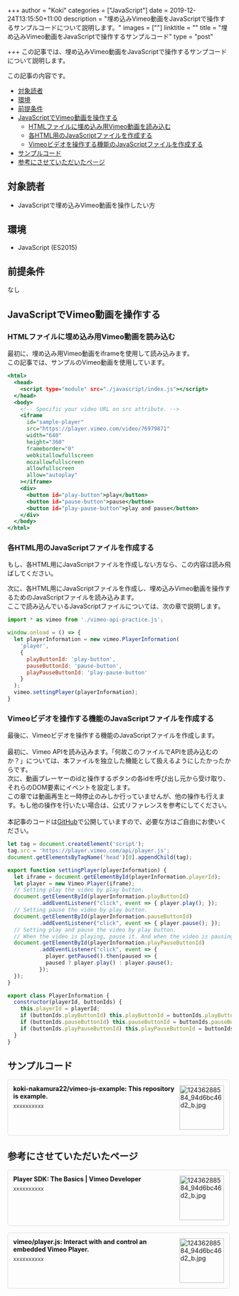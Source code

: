 ﻿+++
author = "Koki"
categories = ["JavaScript"]
date = 2019-12-24T13:15:50+11:00
description = "埋め込みVimeo動画をJavaScriptで操作するサンプルコードについて説明します。"
images = [""]
linktitle = ""
title = "埋め込みVimeo動画をJavaScriptで操作するサンプルコード"
type = "post"

+++
この記事では、埋め込みVimeo動画をJavaScriptで操作するサンプコードについて説明します。

この記事の内容です。

- <font color="#1111cc">[対象読者](#%E5%AF%BE%E8%B1%A1%E8%AA%AD%E8%80%85)</font>
- <font color="#1111cc">[環境](#%E7%92%B0%E5%A2%83)</font>
- <font color="#1111cc">[前提条件](#%E5%89%8D%E6%8F%90%E6%9D%A1%E4%BB%B6)</font>
- <font color="#1111cc">[JavaScriptでVimeo動画を操作する](#javascript%E3%81%A7vimeo%E5%8B%95%E7%94%BB%E3%82%92%E6%93%8D%E4%BD%9C%E3%81%99%E3%82%8B)</font>
  - <font color="#1111cc">[HTMLファイルに埋め込み用Vimeo動画を読み込む](#html%E3%83%95%E3%82%A1%E3%82%A4%E3%83%AB%E3%81%AB%E5%9F%8B%E3%82%81%E8%BE%BC%E3%81%BF%E7%94%A8vimeo%E5%8B%95%E7%94%BB%E3%82%92%E8%AA%AD%E3%81%BF%E8%BE%BC%E3%82%80)</font>
  - <font color="#1111cc">[各HTML用のJavaScriptファイルを作成する](#%E5%90%84html%E7%94%A8%E3%81%AEjavascript%E3%83%95%E3%82%A1%E3%82%A4%E3%83%AB%E3%82%92%E4%BD%9C%E6%88%90%E3%81%99%E3%82%8B)</font>
  - <font color="#1111cc">[Vimeoビデオを操作する機能のJavaScriptファイルを作成する](#vimeo%E3%83%93%E3%83%87%E3%82%AA%E3%82%92%E6%93%8D%E4%BD%9C%E3%81%99%E3%82%8B%E6%A9%9F%E8%83%BD%E3%81%AEjavascript%E3%83%95%E3%82%A1%E3%82%A4%E3%83%AB%E3%82%92%E4%BD%9C%E6%88%90%E3%81%99%E3%82%8B)</font>
- <font color="#1111cc">[サンプルコード](#%E3%82%B5%E3%83%B3%E3%83%97%E3%83%AB%E3%82%B3%E3%83%BC%E3%83%89)</font>
- <font color="#1111cc">[参考にさせていただいたページ](#%E5%8F%82%E8%80%83%E3%81%AB%E3%81%95%E3%81%9B%E3%81%A6%E3%81%84%E3%81%9F%E3%81%A0%E3%81%84%E3%81%9F%E3%83%9A%E3%83%BC%E3%82%B8)</font>


## 対象読者
- JavaScriptで埋め込みVimeo動画を操作したい方


## 環境
- JavaScript (ES2015)


## 前提条件
なし


## JavaScriptでVimeo動画を操作する
### HTMLファイルに埋め込み用Vimeo動画を読み込む
最初に、埋め込み用Vimeo動画をiframeを使用して読み込みます。  
この記事では、サンプルのVimeo動画を使用しています。
```html:index.html
<html>
  <head>
    <script type="module" src="./javascript/index.js"></script>
  </head>
  <body>
    <!-- Specific your video URL on src attribute. -->
    <iframe
      id="sample-player"
      src="https://player.vimeo.com/video/76979871"
      width="640"
      height="360"
      frameborder="0"
      webkitallowfullscreen
      mozallowfullscreen
      allowfullscreen
      allow="autoplay"
    ></iframe>
    <div>
      <button id="play-button">play</button>
      <button id="pause-button">pause</button>
      <button id="play-pause-button">play and pause</button>
    </div>
  </body>
</html>
```

### 各HTML用のJavaScriptファイルを作成する
もし、各HTML用にJavaScriptファイルを作成しない方なら、この内容は読み飛ばしてください。  

次に、各HTML用にJavaScriptファイルを作成し、埋め込みVimeo動画を操作するためのJavaScriptファイルを読み込みます。  
ここで読み込んでいるJavaScriptファイルについては、次の章で説明します。
```javascript:index.js
import * as vimeo from './vimeo-api-practice.js';

window.onload = () => {
  let playerInformation = new vimeo.PlayerInformation(
    'player',
    {
      playButtonId: 'play-button',
      pauseButtonId: 'pause-button',
      playPauseButtonId: 'play-pause-button'
    }
  );
  vimeo.settingPlayer(playerInformation);
}
```

### Vimeoビデオを操作する機能のJavaScriptファイルを作成する
最後に、Vimeoビデオを操作する機能のJavaScriptファイルを作成します。  
<br>
最初に、Vimeo APIを読み込みます。「何故このファイルでAPIを読み込むのか？」については、本ファイルを独立した機能として扱えるようにしたかったからです。  
次に、動画プレーヤーのidと操作するボタンの各idを呼び出し元から受け取り、それらのDOM要素にイベントを設定します。  
この章では動画再生と一時停止のみしか行っていませんが、他の操作も行えます。もし他の操作を行いたい場合は、公式リファレンスを参考にしてください。  
<br>
本記事のコードは<font color="#1111cc"><a href="https://github.com/koki-nakamura22/vimeo-js-example" target="_blank">GitHub</a></font>で公開していますので、必要な方はご自由にお使いください。

```javascript:vimeo.js
let tag = document.createElement('script');
tag.src = 'https://player.vimeo.com/api/player.js';
document.getElementsByTagName('head')[0].appendChild(tag);

export function settingPlayer(playerInformation) {
  let iframe = document.getElementById(playerInformation.playerId);
  let player = new Vimeo.Player(iframe);
  // Setting play the video by play button.
  document.getElementById(playerInformation.playButtonId)
          .addEventListener("click", event => { player.play(); });
  // Setting pause the video by play button.
  document.getElementById(playerInformation.pauseButtonId)
          .addEventListener("click", event => { player.pause(); });
  // Setting play and pause the video by play button.
  // When the video is playing, pause it. And when the video is pausing, play it.
  document.getElementById(playerInformation.playPauseButtonId)
          .addEventListener("click", event => {
            player.getPaused().then(paused => {
            paused ? player.play() : player.pause();
          });
  });
}

export class PlayerInformation {
  constructor(playerId, buttonIds) {
    this.playerId = playerId;
    if (buttonIds.playButtonId) this.playButtonId = buttonIds.playButtonId;
    if (buttonIds.pauseButtonId) this.pauseButtonId = buttonIds.pauseButtonId;
    if (buttonIds.playPauseButtonId) this.playPauseButtonId = buttonIds.playPauseButtonId;
  }
}
```


## サンプルコード
<div class="blog-card" style="padding:12px;margin:15px 0;border:1px solid #ddd;word-wrap:break-word;max-width:474px;width:auto;border-radius:5px;"><div class="blog-card-thumbnail" style="float:right;"><a href="https://github.com/koki-nakamura22/vimeo-js-example" class="blog-card-thumbnail-link" target="_blank"><img src="https://capture.heartrails.com/120x120/shorten?https://github.com/koki-nakamura22/vimeo-js-example" class="blog-card-thumb-image wp-post-image" alt="12436288584_94d6bc46d2_b.jpg" style="width:100px;height:100px;"></a></div><div class="blog-card-content" style="margin-left:0;margin-right:110px;line-height:120%;"><div class="blog-card-title" style="margin-bottom:5px;"><a href="https://github.com/koki-nakamura22/vimeo-js-example" class="blog-card-title-link" style="font-weight:bold;text-decoration:none;color:#111;" target="_blank">koki-nakamura22/vimeo-js-example: This repository is example.</a></div><div class="blog-card-excerpt" style="color:#333;font-size:90%;">xxxxxxxxxx</div></div><div class="blog-card-footer" style="font-size:70%;color:#777;margin-top:10px;clear:both;"><span class="blog-card-hatena"><a href="https://b.hatena.ne.jp/entry/https://github.com/koki-nakamura22/vimeo-js-example" target="_blank"><img border="0" src="https://b.hatena.ne.jp/entry/image/https://github.com/koki-nakamura22/vimeo-js-example" border="0" alt="" /></a></span></div></div>


## 参考にさせていただいたページ
<div class="blog-card" style="padding:12px;margin:15px 0;border:1px solid #ddd;word-wrap:break-word;max-width:474px;width:auto;border-radius:5px;"><div class="blog-card-thumbnail" style="float:right;"><a href="https://developer.vimeo.com/player/sdk/basics" class="blog-card-thumbnail-link" target="_blank"><img src="https://capture.heartrails.com/120x120/shorten?https://developer.vimeo.com/player/sdk/basics" class="blog-card-thumb-image wp-post-image" alt="12436288584_94d6bc46d2_b.jpg" style="width:100px;height:100px;"></a></div><div class="blog-card-content" style="margin-left:0;margin-right:110px;line-height:120%;"><div class="blog-card-title" style="margin-bottom:5px;"><a href="https://developer.vimeo.com/player/sdk/basics" class="blog-card-title-link" style="font-weight:bold;text-decoration:none;color:#111;" target="_blank">Player SDK: The Basics | Vimeo Developer</a></div><div class="blog-card-excerpt" style="color:#333;font-size:90%;">xxxxxxxxxx</div></div><div class="blog-card-footer" style="font-size:70%;color:#777;margin-top:10px;clear:both;"><span class="blog-card-hatena"><a href="https://b.hatena.ne.jp/entry/https://developer.vimeo.com/player/sdk/basics" target="_blank"><img border="0" src="https://b.hatena.ne.jp/entry/image/https://developer.vimeo.com/player/sdk/basics" border="0" alt="" /></a></span></div></div>

<div class="blog-card" style="padding:12px;margin:15px 0;border:1px solid #ddd;word-wrap:break-word;max-width:474px;width:auto;border-radius:5px;"><div class="blog-card-thumbnail" style="float:right;"><a href="https://github.com/vimeo/player.js/" class="blog-card-thumbnail-link" target="_blank"><img src="https://capture.heartrails.com/120x120/shorten?https://github.com/vimeo/player.js/" class="blog-card-thumb-image wp-post-image" alt="12436288584_94d6bc46d2_b.jpg" style="width:100px;height:100px;"></a></div><div class="blog-card-content" style="margin-left:0;margin-right:110px;line-height:120%;"><div class="blog-card-title" style="margin-bottom:5px;"><a href="https://github.com/vimeo/player.js/" class="blog-card-title-link" style="font-weight:bold;text-decoration:none;color:#111;" target="_blank">vimeo/player.js: Interact with and control an embedded Vimeo Player.</a></div><div class="blog-card-excerpt" style="color:#333;font-size:90%;">xxxxxxxxxx</div></div><div class="blog-card-footer" style="font-size:70%;color:#777;margin-top:10px;clear:both;"><span class="blog-card-hatena"><a href="https://b.hatena.ne.jp/entry/https://github.com/vimeo/player.js/" target="_blank"><img border="0" src="https://b.hatena.ne.jp/entry/image/https://github.com/vimeo/player.js/" border="0" alt="" /></a></span></div></div>
